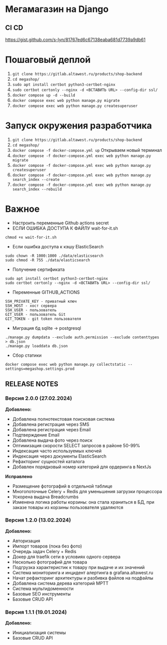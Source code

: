 # Мегамагазин на Django
## CI CD
https://gist.github.com/s-lyn/81767ed6c67138eaba681d7739a9db61
# Пошаговый деплой
1. ```git clone https://gitlab.altawest.ru/products/shop-backend```
2. ```cd megashop/```
3. ```sudo apt install certbot python3-certbot-nginx```
4. ```sudo certbot certonly --nginx -d <ВСТАВИТЬ URL> --config-dir ssl/```
5. ```docker compose up -d --build```
6. ```docker compose exec web python manage.py migrate```
7. ```docker compose exec web python manage.py createsuperuser```
# Запуск окружения разработчика
1. ```git clone https://gitlab.altawest.ru/products/shop-backend```
2. ```cd megashop/```
3. ```docker compose -f docker-compose.yml up```
Открываем новый терминал
4. ```docker compose -f docker-compose.yml exec web python manage.py migrate```
5. ```docker compose -f docker-compose.yml exec web python manage.py createsuperuser```
6. ```docker compose -f docker-compose.yml exec web python manage.py search_index --create```
7. ```docker compose -f docker-compose.yml exec web python manage.py search_index --rebuild```
#
# Важное
- Настроить переменные Github actions secret
- ЕСЛИ ОШИБКА ДОСТУПА К ФАЙЛУ wait-for-it.sh
```
chmod +x wait-for-it.sh 
```
- Если ошибка доступа к кэшу ElasticSearch

```
sudo chown -R 1000:1000 ./data/elasticsearch
sudo chmod -R 755 ./data/elasticsearch

```
- Получение сертификата
```
sudo apt install certbot python3-certbot-nginx
sudo certbot certonly --nginx -d <ВСТАВИТЬ URL> --config-dir ssl/
```
- Переменные GITHUB_ACTIONS
``` 
SSH_PRIVATE_KEY - приватный ключ
SSH_HOST - хост сервера
SSH_USER - пользователь
GIT_USER - пользователь Git
GIT_TOKEN - git token пользователя
```
- Миграция бд sqlite -> postgresql
```
./manage.py dumpdata --exclude auth.permission --exclude contenttypes > db.json
./manage.py loaddata db.json
```
- Сбор статики
```
docker compose exec web python manage.py collectstatic --settings=megashop.settings.prod
```
## RELEASE NOTES

### Версия 2.0.0 (27.02.2024)

**Добавлено:**
- Добавлена полнотекстовая поисковая система
- Добавлена регистрация через SMS
- Добавлена регистрация через Email
- Подтверждение Email
- Добавлена выдача фото через поиск
- Оптимизация скорости SELECT запросов в районе 50-99%
- Индексация часто используемых ключей
- Индексация через документы ElasticSearch
- Рефакторинг сущностей каталога
- Добавлен порядковый номер категорий для ордеринга в NextJs

**Исправлено**
- Размещение фотографий в отдельной таблице
- Многопоточные Celery + Redis для уменьшения загрузки процессора
- Ускорена выдача Breadcrumbs
- Изменена логика работы корзины: она стала храниться в БД, при заказе товары из корзины пользователя удаляются

### Версия 1.2.0 (13.02.2024)

**Добавлено:**
- Авторизация
- Импорт товаров (пока без фото)
- Очередь задач Celery + Redis
- Докер для traefik сети в условиях одного сервера
- Несколько фотографий для товара
- Подгрузка характеристик к товару при выдаче и их значений
- Система мониторинга и инцидент алертинга в grafana.altawest.ru
- Начат рефакторинг архитектуры и разбивка файлов на подфайлы
- Добавлена система дерева категорий MPTT
- Система мультидоменности
- Базовые SEO инструменты
- Базовые CRUD API

### Версия 1.1.1 (19.01.2024)

**Добавлено:**
- Инициализация системы
- Базовые CRUD API
